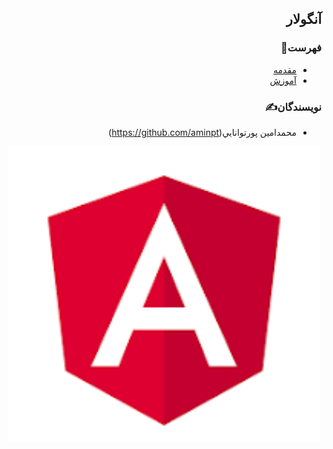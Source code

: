 <div dir="rtl">
  
## آنگولار

### فهرست📝
  - [مقدمه](./Introduction)
  - [آموزش ](./Tutorial)

### نویسندگان✍️
  - محمدامين پورتوانايي(https://github.com/aminpt)
    
  


<p align=center><img width=500 src="./angular.png" /></p>

</div>
